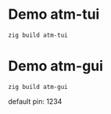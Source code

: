 
# Demo atm-tui
```
zig build atm-tui
```

# Demo atm-gui
```
zig build atm-gui
```

default pin: 1234

